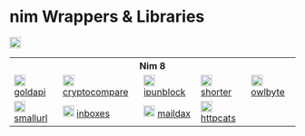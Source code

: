 # nim Wrappers & Libraries
<img src="https://img.shields.io/badge/NIM-FFC200?style=for-the-badge&logo=nim&logoColor=white" height="20px">
<table>
    <tr> <th colspan="5">Nim 8</th> </tr>
    <tr>
      <td>
        <img src="https://gold-api.com/icon.png" height="20px" alt="goldapi" onerror="this.src='https://github.com/favicon.ico'">
        <a href="https://github.com/l0v3m0n3y/goldapi" target="_blank"> goldapi </a>
      </td>
      <td>
        <img src="https://www.cryptocompare.com/media/20562/favicon.png" height="20px" alt="cryptocompare" onerror="this.src='https://github.com/favicon.ico'">
        <a href="https://github.com/l0v3m0n3y/cryptocompare" target="_blank"> cryptocompare </a>
      </td>
      <td>
        <img src="https://ipunblock.com/apple-icon-57x57.png" height="20px" alt="ipunblock" onerror="this.src='https://github.com/favicon.ico'">
        <a href="https://github.com/l0v3m0n3y/ipunblock" target="_blank"> ipunblock </a>
      </td>
      <td>
        <img src="https://cdn.shorter.me/assets/img/logo/favicon.png" height="20px" alt="shorter" onerror="this.src='https://github.com/favicon.ico'">
        <a href="https://github.com/l0v3m0n3y/shorter" target="_blank"> shorter </a>
      </td>
      <td>
        <img src="https://tiny.owlbyte.org/new/favicon-ico.png" height="20px" alt="owlbyte" onerror="this.src='https://github.com/favicon.ico'">
        <a href="https://github.com/l0v3m0n3y/owlbyte" target="_blank"> owlbyte </a>
      </td>
    </tr>
    <td>
        <img src="https://smallurl.in/apple-touch-icon.png" height="20px" alt="smallurl" onerror="this.src='https://github.com/favicon.ico'">
        <a href="https://github.com/l0v3m0n3y/smallurl" target="_blank"> smallurl </a>
    <td>
        <img src="https://inboxes.com/images/favicon.svg" height="20px" alt="inboxes" onerror="this.src='https://github.com/favicon.ico'">
        <a href="https://github.com/l0v3m0n3y/inboxes" target="_blank"> inboxes </a>
    </td>
    <td>
        <img src="https://maildax.com/favicon.ico" height="20px" alt="maildax" onerror="this.src='https://github.com/favicon.ico'">
        <a href="https://github.com/l0v3m0n3y/maildax" target="_blank"> maildax </a>
    </td>
    <td>
        <img src="https://httpcats.com/static/icons/cat.svg" height="20px" alt="httpcats" onerror="this.src='https://github.com/favicon.ico'">
        <a href="https://github.com/l0v3m0n3y/httpcats" target="_blank"> httpcats </a>
    </td>
</table>
